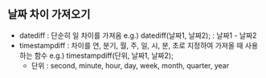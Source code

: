## 날짜 차이 가져오기
 - datediff : 단순히 일 차이를 가져옴 
    e.g.) datediff(날짜1, 날짜2); : 날짜1 - 날짜2
 - timestampdiff : 차이를 연, 분기, 월, 주, 일, 시, 분, 초로 지정하여 가져올 때 사용하는 함수
    e.g.) timestampdiff(단위, 날짜1, 날짜2);
    - 단위 : second, minute, hour, day, week, month, quarter, year
